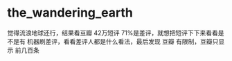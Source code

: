 # the_wandering_earth

觉得流浪地球还行，结果看豆瓣 42万短评 71%是差评，就想把短评下下来看看是不是有 机器刷差评，看看差评人都是什么看法，最后发现 豆瓣 有限制，豆瓣只显示 前几百条 
